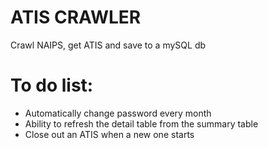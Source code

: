 ATIS CRAWLER
============

Crawl NAIPS, get ATIS and save to a mySQL db

# To do list:
* Automatically change password every month
* Ability to refresh the detail table from the summary table
* Close out an ATIS when a new one starts


